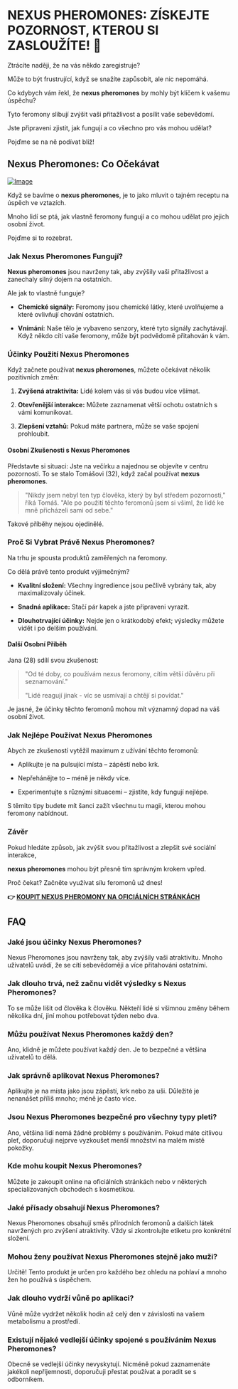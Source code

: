 # NEXUS PHEROMONES: ZÍSKEJTE POZORNOST, KTEROU SI ZASLOUŽÍTE! 💫

Ztrácíte naději, že na vás někdo zaregistruje? 

Může to být frustrující, když se snažíte zapůsobit, ale nic nepomáhá. 

Co kdybych vám řekl, že **nexus pheromones** by mohly být klíčem k vašemu úspěchu? 

Tyto feromony slibují zvýšit vaši přitažlivost a posílit vaše sebevědomí. 

Jste připraveni zjistit, jak fungují a co všechno pro vás mohou udělat? 

Pojďme se na ně podívat blíž!

## Nexus Pheromones: Co Očekávat

[![Image](https://www2.sellhealth.com/2/1a_728x90.jpg)](https://gchaffi.com/rwUkKtjV)

Když se bavíme o **nexus pheromones**, je to jako mluvit o tajném receptu na úspěch ve vztazích. 

Mnoho lidí se ptá, jak vlastně feromony fungují a co mohou udělat pro jejich osobní život. 

Pojďme si to rozebrat.

### Jak **Nexus Pheromones** Fungují?

**Nexus pheromones** jsou navrženy tak, aby zvýšily vaši přitažlivost a zanechaly silný dojem na ostatních. 

Ale jak to vlastně funguje?

- **Chemické signály:** Feromony jsou chemické látky, které uvolňujeme a které ovlivňují chování ostatních.
  
- **Vnímání:** Naše tělo je vybaveno senzory, které tyto signály zachytávají. Když někdo cítí vaše feromony, může být podvědomě přitahován k vám.

### Účinky Použití **Nexus Pheromones**

Když začnete používat **nexus pheromones**, můžete očekávat několik pozitivních změn:

1. **Zvýšená atraktivita:** Lidé kolem vás si vás budou více všímat.
  
2. **Otevřenější interakce:** Můžete zaznamenat větší ochotu ostatních s vámi komunikovat.
  
3. **Zlepšení vztahů:** Pokud máte partnera, může se vaše spojení prohloubit.

#### Osobní Zkušenosti s **Nexus Pheromones**

Představte si situaci: Jste na večírku a najednou se objevíte v centru pozornosti. To se stalo Tomášovi (32), když začal používat **nexus pheromones**.

> "Nikdy jsem nebyl ten typ člověka, který by byl středem pozornosti," říká Tomáš. "Ale po použití těchto feromonů jsem si všiml, že lidé ke mně přicházeli sami od sebe."

Takové příběhy nejsou ojedinělé.

### Proč Si Vybrat Právě **Nexus Pheromones**?

Na trhu je spousta produktů zaměřených na feromony. 

Co dělá právě tento produkt výjimečným?

- **Kvalitní složení:** Všechny ingredience jsou pečlivě vybrány tak, aby maximalizovaly účinek.

- **Snadná aplikace:** Stačí pár kapek a jste připraveni vyrazit.

- **Dlouhotrvající účinky:** Nejde jen o krátkodobý efekt; výsledky můžete vidět i po delším používání.

#### Další Osobní Příběh

Jana (28) sdílí svou zkušenost: 

> "Od té doby, co používám nexus feromony, cítím větší důvěru při seznamování." 
> 
> "Lidé reagují jinak - víc se usmívají a chtějí si povídat."

Je jasné, že účinky těchto feromonů mohou mít významný dopad na váš osobní život.

### Jak Nejlépe Používat **Nexus Pheromones**

Abych ze zkušeností vytěžil maximum z užívání těchto feromonů:

- Aplikujte je na pulsující místa – zápěstí nebo krk.
  
- Nepřehánějte to – méně je někdy více.
  
- Experimentujte s různými situacemi – zjistíte, kdy fungují nejlépe.

S těmito tipy budete mít šanci zažít všechnu tu magii, kterou mohou feromony nabídnout.

### Závěr

Pokud hledáte způsob, jak zvýšit svou přitažlivost a zlepšit své sociální interakce,

**nexus pheromones** mohou být přesně tím správným krokem vpřed.

Proč čekat? Začněte využívat sílu feromonů už dnes!



**👉 [KOUPIT NEXUS PHEROMONY NA OFICIÁLNÍCH STRÁNKÁCH](https://gchaffi.com/rwUkKtjV)**

## FAQ

### Jaké jsou účinky Nexus Pheromones?
Nexus Pheromones jsou navrženy tak, aby zvýšily vaši atraktivitu. Mnoho uživatelů uvádí, že se cítí sebevědoměji a více přitahováni ostatními.

### Jak dlouho trvá, než začnu vidět výsledky s Nexus Pheromones?
To se může lišit od člověka k člověku. Někteří lidé si všimnou změny během několika dní, jiní mohou potřebovat týden nebo dva.

### Můžu používat Nexus Pheromones každý den?
Ano, klidně je můžete používat každý den. Je to bezpečné a většina uživatelů to dělá.

### Jak správně aplikovat Nexus Pheromones?
Aplikujte je na místa jako jsou zápěstí, krk nebo za uši. Důležité je nenanášet příliš mnoho; méně je často více.

### Jsou Nexus Pheromones bezpečné pro všechny typy pleti?
Ano, většina lidí nemá žádné problémy s používáním. Pokud máte citlivou pleť, doporučuji nejprve vyzkoušet menší množství na malém místě pokožky.

### Kde mohu koupit Nexus Pheromones?
Můžete je zakoupit online na oficiálních stránkách nebo v některých specializovaných obchodech s kosmetikou.

### Jaké přísady obsahují Nexus Pheromones?
Nexus Pheromones obsahují směs přírodních feromonů a dalších látek navržených pro zvýšení atraktivity. Vždy si zkontrolujte etiketu pro konkrétní složení.

### Mohou ženy používat Nexus Pheromones stejně jako muži?
Určitě! Tento produkt je určen pro každého bez ohledu na pohlaví a mnoho žen ho používá s úspěchem.

### Jak dlouho vydrží vůně po aplikaci?
Vůně může vydržet několik hodin až celý den v závislosti na vašem metabolismu a prostředí.

### Existují nějaké vedlejší účinky spojené s používáním Nexus Pheromones?
Obecně se vedlejší účinky nevyskytují. Nicméně pokud zaznamenáte jakékoli nepříjemnosti, doporučuji přestat používat a poradit se s odborníkem.